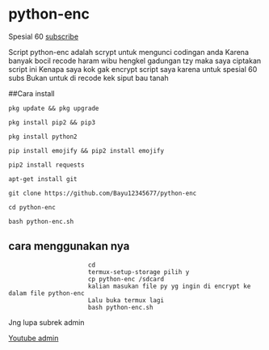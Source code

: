 # python-enc

Spesial 60 [subscribe](https://youtube.com/channel/UCtu-GcxKL8kJBXpR1wfMgWg)

Script python-enc adalah scrypt untuk mengunci codingan anda
Karena banyak bocil recode haram wibu hengkel gadungan tzy maka saya ciptakan script ini
Kenapa saya kok gak encrypt script saya karena untuk spesial 60 subs
Bukan untuk di recode kek siput bau tanah

##Cara install

```pkg update && pkg upgrade```

```pkg install pip2 && pip3```

```pkg install python2```

```pip install emojify && pip2 install emojify```

```pip2 install requests```

```apt-get install git```

```git clone https://github.com/Bayu12345677/python-enc ```

```cd python-enc```

```bash python-enc.sh```

## cara menggunakan nya


                          cd
                          termux-setup-storage pilih y
                          cp python-enc /sdcard
                          kalian masukan file py yg ingin di encrypt ke dalam file python-enc
                          Lalu buka termux lagi
                          bash python-enc.sh

Jng lupa subrek admin


[Youtube admin](https://youtube.com/channel/UCtu-GcxKL8kJBXpR1wfMgWg)

        
